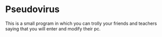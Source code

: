 # Pseudovirus
This is a small program in which you can trolly your friends and teachers saying that you will enter and modify their pc.
